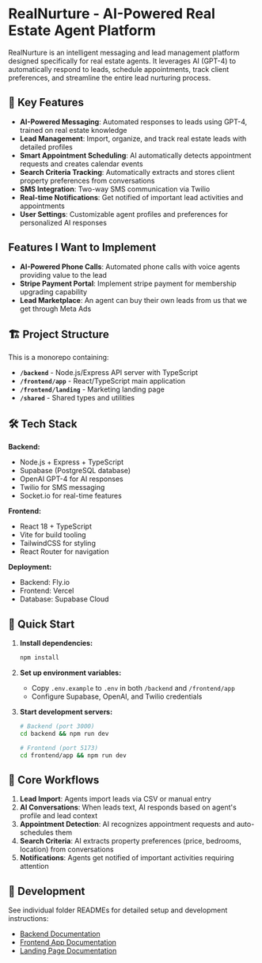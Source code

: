 # RealNurture - AI-Powered Real Estate Agent Platform

RealNurture is an intelligent messaging and lead management platform designed specifically for real estate agents. It leverages AI (GPT-4) to automatically respond to leads, schedule appointments, track client preferences, and streamline the entire lead nurturing process.

## 🚀 Key Features

- **AI-Powered Messaging**: Automated responses to leads using GPT-4, trained on real estate knowledge
- **Lead Management**: Import, organize, and track real estate leads with detailed profiles
- **Smart Appointment Scheduling**: AI automatically detects appointment requests and creates calendar events
- **Search Criteria Tracking**: Automatically extracts and stores client property preferences from conversations
- **SMS Integration**: Two-way SMS communication via Twilio
- **Real-time Notifications**: Get notified of important lead activities and appointments
- **User Settings**: Customizable agent profiles and preferences for personalized AI responses

## Features I Want to Implement

- **AI-Powered Phone Calls**: Automated phone calls with voice agents providing value to the lead
- **Stripe Payment Portal**: Implement stripe payment for membership upgrading capability
- **Lead Marketplace**: An agent can buy their own leads from us that we get through Meta Ads

## 🏗️ Project Structure

This is a monorepo containing:

- **`/backend`** - Node.js/Express API server with TypeScript
- **`/frontend/app`** - React/TypeScript main application
- **`/frontend/landing`** - Marketing landing page
- **`/shared`** - Shared types and utilities

## 🛠️ Tech Stack

**Backend:**

- Node.js + Express + TypeScript
- Supabase (PostgreSQL database)
- OpenAI GPT-4 for AI responses
- Twilio for SMS messaging
- Socket.io for real-time features

**Frontend:**

- React 18 + TypeScript
- Vite for build tooling
- TailwindCSS for styling
- React Router for navigation

**Deployment:**

- Backend: Fly.io
- Frontend: Vercel
- Database: Supabase Cloud

## 🚀 Quick Start

1. **Install dependencies:**

   ```bash
   npm install
   ```

2. **Set up environment variables:**

   - Copy `.env.example` to `.env` in both `/backend` and `/frontend/app`
   - Configure Supabase, OpenAI, and Twilio credentials

3. **Start development servers:**

   ```bash
   # Backend (port 3000)
   cd backend && npm run dev

   # Frontend (port 5173)
   cd frontend/app && npm run dev
   ```

## 📱 Core Workflows

1. **Lead Import**: Agents import leads via CSV or manual entry
2. **AI Conversations**: When leads text, AI responds based on agent's profile and lead context
3. **Appointment Detection**: AI recognizes appointment requests and auto-schedules them
4. **Search Criteria**: AI extracts property preferences (price, bedrooms, location) from conversations
5. **Notifications**: Agents get notified of important activities requiring attention

## 🔧 Development

See individual folder READMEs for detailed setup and development instructions:

- [Backend Documentation](./backend/README.md)
- [Frontend App Documentation](./frontend/app/README.md)
- [Landing Page Documentation](./frontend/landing/README.md)
